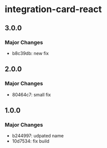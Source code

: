 # integration-card-react

## 3.0.0

### Major Changes

- b8c39db: new fix

## 2.0.0

### Major Changes

- 80464c7: small fix

## 1.0.0

### Major Changes

- b244997: udpated name
- 10d7534: fix build
